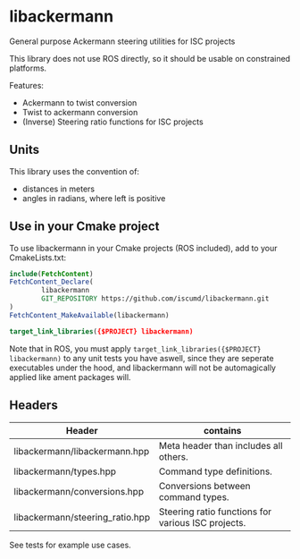 # libackermann

General purpose Ackermann steering utilities for ISC projects

This library does not use ROS directly, so it should be usable on
constrained platforms.

Features:
- Ackermann to twist conversion
- Twist to ackermann conversion
- (Inverse) Steering ratio functions for ISC projects

## Units

This library uses the convention of:
- distances in meters
- angles in radians, where left is positive


## Use in your Cmake project

To use libackermann in your Cmake projects (ROS included),
add to your CmakeLists.txt:

```cmake
include(FetchContent)
FetchContent_Declare(
        libackermann
        GIT_REPOSITORY https://github.com/iscumd/libackermann.git
)
FetchContent_MakeAvailable(libackermann)

target_link_libraries({$PROJECT} libackermann)
```
Note that in ROS, you must apply
`target_link_libraries({$PROJECT} libackermann)`
to any unit tests you have aswell, since they are seperate executables under the hood,
and libackermann will not be automagically applied like ament packages will.

## Headers

| Header                          | contains                                           |
|---------------------------------|----------------------------------------------------|
| libackermann/libackermann.hpp   | Meta header than includes all others.              |
| libackermann/types.hpp          | Command type definitions.                          |
| libackermann/conversions.hpp    | Conversions between command types.                 |
| libackermann/steering_ratio.hpp | Steering ratio functions for various ISC projects. |

See tests for example use cases.


